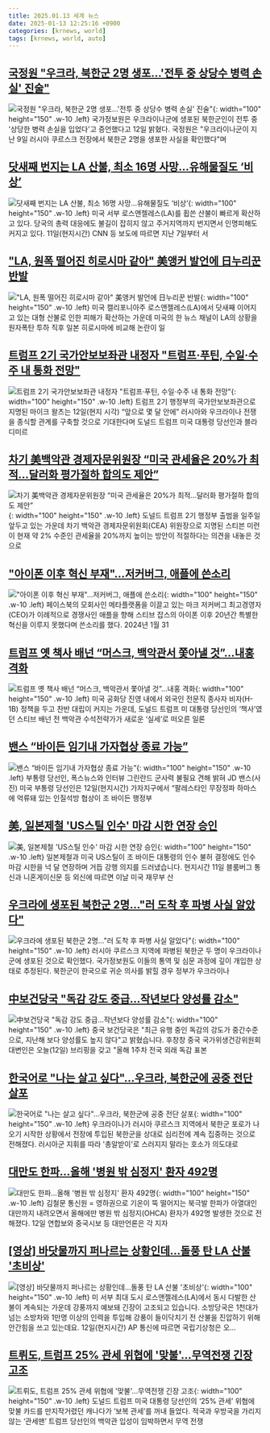 ```yaml
---
title: 2025.01.13 세계 뉴스
date: 2025-01-13 12:25:16 +0900
categories: [krnews, world]
tags: [krnews, world, auto]
---
```

## [국정원 "우크라, 북한군 2명 생포…'전투 중 상당수 병력 손실' 진술"](https://n.news.naver.com/mnews/article/277/0005531296)

![국정원 "우크라, 북한군 2명 생포…'전투 중 상당수 병력 손실' 진술"](https://mimgnews.pstatic.net/image/origin/277/2025/01/12/5531296.jpg?type=nf220_150){: width="100" height="150" .w-10 .left}
국가정보원은 우크라이나군에 생포된 북한군인이 전투 중 '상당한 병력 손실을 입었다'고 증언했다고 12일 밝혔다. 국정원은 "우크라이나군이 지난 9일 러시아 쿠르스크 전장에서 북한군 2명을 생포한 사실을 확인했다"며

## [닷새째 번지는 LA 산불, 최소 16명 사망…유해물질도 ‘비상’](https://n.news.naver.com/mnews/article/032/0003344860)

![닷새째 번지는 LA 산불, 최소 16명 사망…유해물질도 ‘비상’](https://mimgnews.pstatic.net/image/origin/032/2025/01/12/3344860.jpg?type=nf220_150){: width="100" height="150" .w-10 .left}
미국 서부 로스앤젤레스(LA)를 휩쓴 산불이 빠르게 확산하고 있다. 당국의 총력 대응에도 불길이 잡히지 않고 주거지역까지 번지면서 인명피해도 커지고 있다. 11일(현지시간) CNN 등 보도에 따르면 지난 7일부터 서

## ["LA, 원폭 떨어진 히로시마 같아" 美앵커 발언에 日누리꾼 반발](https://n.news.naver.com/mnews/article/003/0013011651)

!["LA, 원폭 떨어진 히로시마 같아" 美앵커 발언에 日누리꾼 반발](https://mimgnews.pstatic.net/image/origin/003/2025/01/13/13011651.jpg?type=nf220_150){: width="100" height="150" .w-10 .left}
미국 캘리포니아주 로스앤젤레스(LA)에서 닷새째 이어지고 있는 대형 산불로 인한 피해가 확산하는 가운데 미국의 한 뉴스 채널이 LA의 상황을 원자폭탄 투하 직후 일본 히로시마에 비교해 논란이 일

## [트럼프 2기 국가안보보좌관 내정자 "트럼프·푸틴, 수일·수주 내 통화 전망"](https://n.news.naver.com/mnews/article/366/0001046803)

![트럼프 2기 국가안보보좌관 내정자 "트럼프·푸틴, 수일·수주 내 통화 전망"](https://mimgnews.pstatic.net/image/origin/366/2025/01/13/1046803.jpg?type=nf220_150){: width="100" height="150" .w-10 .left}
트럼프 2기 행정부의 국가안보보좌관으로 지명된 마이크 왈츠는 12일(현지 시각) “앞으로 몇 달 안에” 러시아와 우크라이나 전쟁을 종식할 관계를 구축할 것으로 기대한다며 도널드 트럼프 미국 대통령 당선인과 블라디미르

## [차기 美백악관 경제자문위원장 “미국 관세율은 20%가 최적…달러화 평가절하 합의도 제안”](https://n.news.naver.com/mnews/article/011/0004438908)

![차기 美백악관 경제자문위원장 “미국 관세율은 20%가 최적…달러화 평가절하 합의도 제안”](https://mimgnews.pstatic.net/image/origin/011/2025/01/13/4438908.jpg?type=nf220_150){: width="100" height="150" .w-10 .left}
도널드 트럼프 2기 행정부 출범을 일주일 앞두고 있는 가운데 차기 백악관 경제자문위원회(CEA) 위원장으로 지명된 스티븐 미런이 현재 약 2% 수준인 관세율을 20%까지 높이는 방안이 적절하다는 의견을 내놓은 것으로

## ["아이폰 이후 혁신 부재"…저커버그, 애플에 쓴소리](https://n.news.naver.com/mnews/article/018/0005923573)

!["아이폰 이후 혁신 부재"…저커버그, 애플에 쓴소리](https://mimgnews.pstatic.net/image/origin/018/2025/01/13/5923573.jpg?type=nf220_150){: width="100" height="150" .w-10 .left}
페이스북의 모회사인 메타플랫폼을 이끌고 있는 마크 저커버그 최고경영자(CEO)가 이례적으로 경쟁사인 애플을 향해 스티브 잡스의 아이폰 이후 20년간 특별한 혁신을 이루지 못했다며 쓴소리를 했다. 2024년 1월 31

## [트럼프 옛 책사 배넌 “머스크, 백악관서 쫓아낼 것”…내홍 격화](https://n.news.naver.com/mnews/article/032/0003344956)

![트럼프 옛 책사 배넌 “머스크, 백악관서 쫓아낼 것”…내홍 격화](https://mimgnews.pstatic.net/image/origin/032/2025/01/13/3344956.jpg?type=nf220_150){: width="100" height="150" .w-10 .left}
미국 공화당 진영 내에서 외국인 전문직 종사자 비자(H-1B) 정책을 두고 찬반 대립이 커지는 가운데, 도널드 트럼프 미 대통령 당선인의 ‘책사’였던 스티브 배넌 전 백악관 수석전략가가 새로운 ‘실세’로 떠오른 일론

## [밴스 “바이든 임기내 가자협상 종료 가능”](https://n.news.naver.com/mnews/article/016/0002414928)

![밴스 “바이든 임기내 가자협상 종료 가능”](https://mimgnews.pstatic.net/image/origin/016/2025/01/13/2414928.jpg?type=nf220_150){: width="100" height="150" .w-10 .left}
부통령 당선인, 폭스뉴스와 인터뷰 그린란드 군사력 불필요 견해 밝혀 JD 밴스(사진) 미국 부통령 당선인은 12일(현지시간) 가자지구에서 “팔레스타인 무장정파 하마스에 억류돼 있는 인질석방 협상이 조 바이든 행정부

## [美, 일본제철 'US스틸 인수' 마감 시한 연장 승인](https://n.news.naver.com/mnews/article/374/0000420266)

![美, 일본제철 'US스틸 인수' 마감 시한 연장 승인](https://mimgnews.pstatic.net/image/origin/374/2025/01/13/420266.jpg?type=nf220_150){: width="100" height="150" .w-10 .left}
일본제철과 미국 US스틸이 조 바이든 대통령의 인수 불허 결정에도 인수 마감 시한을 넉 달 연장하며 거듭 강행 의지를 드러냈습니다. 현지시간 11일 블룸버그 통신과 니혼게이신문 등 외신에 따르면 이날 미국 재무부 산

## [우크라에 생포된 북한군 2명…"러 도착 후 파병 사실 알았다"](https://n.news.naver.com/mnews/article/015/0005081171)

![우크라에 생포된 북한군 2명…"러 도착 후 파병 사실 알았다"](https://mimgnews.pstatic.net/image/origin/015/2025/01/12/5081171.jpg?type=nf220_150){: width="100" height="150" .w-10 .left}
러시아 쿠르스크 지역에 파병된 북한군 두 명이 우크라이나군에 생포된 것으로 확인했다. 국가정보원도 이들의 통역 및 심문 과정에 깊이 개입한 상태로 추정된다. 북한군이 한국으로 귀순 의사를 밝힐 경우 정부가 우크라이나

## [中보건당국 "독감 강도 중급…작년보다 양성률 감소"](https://n.news.naver.com/mnews/article/422/0000704820)

![中보건당국 "독감 강도 중급…작년보다 양성률 감소"](https://mimgnews.pstatic.net/image/origin/422/2025/01/12/704820.jpg?type=nf220_150){: width="100" height="150" .w-10 .left}
중국 보건당국은 "최근 유행 중인 독감의 강도가 중간수준으로, 지난해 보다 양성률도 높지 않다"고 밝혔습니다. 후창창 중국 국가위생건강위원회 대변인은 오늘(12일) 브리핑을 갖고 "올해 1주차 전국 외래 독감 표본

## [한국어로 "나는 살고 싶다"…우크라, 북한군에 공중 전단 살포](https://n.news.naver.com/mnews/article/025/0003414359)

![한국어로 "나는 살고 싶다"…우크라, 북한군에 공중 전단 살포](https://mimgnews.pstatic.net/image/origin/025/2025/01/13/3414359.jpg?type=nf220_150){: width="100" height="150" .w-10 .left}
우크라이나가 러시아 쿠르스크 지역에서 북한군 포로가 나오기 시작한 상황에서 전장에 투입된 북한군을 상대로 심리전에 계속 집중하는 것으로 전해졌다. 러시아군 지휘를 따라 '총알받이'로 스러지지 말라는 호소가 의도대로

## [대만도 한파…올해 '병원 밖 심정지' 환자 492명](https://n.news.naver.com/mnews/article/001/0015154813)

![대만도 한파…올해 '병원 밖 심정지' 환자 492명](https://mimgnews.pstatic.net/image/origin/001/2025/01/12/15154813.jpg?type=nf220_150){: width="100" height="150" .w-10 .left}
김철문 통신원 = 영하권으로 기온이 뚝 떨어지는 북극발 한파가 아열대인 대만까지 내려오면서 올해에만 병원 밖 심정지(OHCA) 환자가 492명 발생한 것으로 전해졌다. 12일 연합보와 중국시보 등 대만언론은 각 지자

## [[영상] 바닷물까지 퍼나르는 상황인데…돌풍 탄 LA 산불 '초비상'](https://n.news.naver.com/mnews/article/001/0015156031)

![[영상] 바닷물까지 퍼나르는 상황인데…돌풍 탄 LA 산불 '초비상'](https://mimgnews.pstatic.net/image/origin/001/2025/01/13/15156031.jpg?type=nf220_150){: width="100" height="150" .w-10 .left}
미 서부 최대 도시 로스앤젤레스(LA)에서 동시 다발한 산불이 계속되는 가운데 강풍까지 예보돼 긴장이 고조되고 있습니다. 소방당국은 1천대가 넘는 소방차와 1만명 이상의 인력을 투입해 강풍이 들이닥치기 전 산불을 진압하기 위해 안간힘을 쓰고 있는데요. 12일(현지시간) AP 통신에 따르면 국립기상청은 오...

## [트뤼도, 트럼프 25% 관세 위협에 '맞불'…무역전쟁 긴장 고조](https://n.news.naver.com/mnews/article/277/0005531523)

![트뤼도, 트럼프 25% 관세 위협에 '맞불'…무역전쟁 긴장 고조](https://mimgnews.pstatic.net/image/origin/277/2025/01/13/5531523.jpg?type=nf220_150){: width="100" height="150" .w-10 .left}
도널드 트럼프 미국 대통령 당선인의 ‘25% 관세’ 위협에 맞불 카드를 만지작거렸던 캐나다가 ‘보복 관세’를 꺼내 들었다. 적국과 우방국을 가리지 않는 ‘관세맨’ 트럼프 당선인의 백악관 입성이 임박하면서 무역 전쟁

